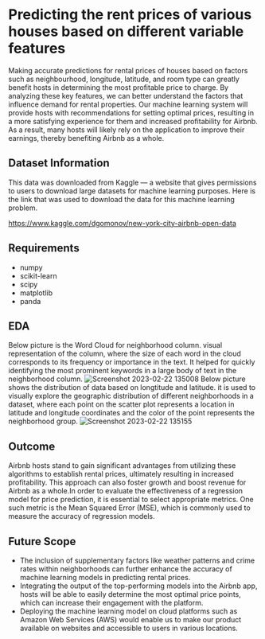 # Predicting the rent prices of various houses based on different variable features
Making accurate predictions for rental prices of houses based on factors such as neighbourhood, longitude, latitude, and room type can greatly benefit hosts in determining the most profitable price to charge. By analyzing these key features, we can better understand the factors that influence demand for rental properties. Our machine learning system will provide hosts with recommendations for setting optimal prices, resulting in a more satisfying experience for them and increased profitability for Airbnb. As a result, many hosts will likely rely on the application to improve their earnings, thereby benefiting Airbnb as a whole.

## Dataset Information
This data was downloaded from Kaggle — a website that gives permissions to users to download large datasets for machine learning purposes. Here is the link that was used to download the data for this machine learning problem.

https://www.kaggle.com/dgomonov/new-york-city-airbnb-open-data

## Requirements
- numpy
- scikit-learn
- scipy
- matplotlib
- panda
## EDA 
Below picture is the Word Cloud for neighborhood column. visual representation of the column, where the size of each word in the cloud corresponds to its frequency or importance in the text. It helped for quickly identifying the most prominent keywords in a large body of text in the neighborhood column.
![Screenshot 2023-02-22 135008](https://user-images.githubusercontent.com/121390440/220730975-93b3d31c-53e0-4621-a2d5-4028848de8a0.png)
Below picture shows the distribution of data based on longtitude and latitude. it is used to visually explore the geographic distribution of different neighborhoods in a dataset, where each point on the scatter plot represents a location in latitude and longitude coordinates and the color of the point represents the neighborhood group.
![Screenshot 2023-02-22 135155](https://user-images.githubusercontent.com/121390440/220731124-9ef934e5-1256-4837-b91a-3d1f792a636d.png)

## Outcome
Airbnb hosts stand to gain significant advantages from utilizing these algorithms to establish rental prices, ultimately resulting in increased profitability. This approach can also foster growth and boost revenue for Airbnb as a whole.In order to evaluate the effectiveness of a regression model for price prediction, it is essential to select appropriate metrics. One such metric is the Mean Squared Error (MSE), which is commonly used to measure the accuracy of regression models.
## Future Scope
- The inclusion of supplementary factors like weather patterns and crime rates within neighborhoods can further enhance the accuracy of machine learning models in predicting rental prices. 
- Integrating the output of the top-performing models into the Airbnb app, hosts will be able to easily determine the most optimal price points, which can increase their engagement with the platform. 
- Deploying the machine learning model on cloud platforms such as Amazon Web Services (AWS) would enable us to make our product available on websites and accessible to users in various locations.
